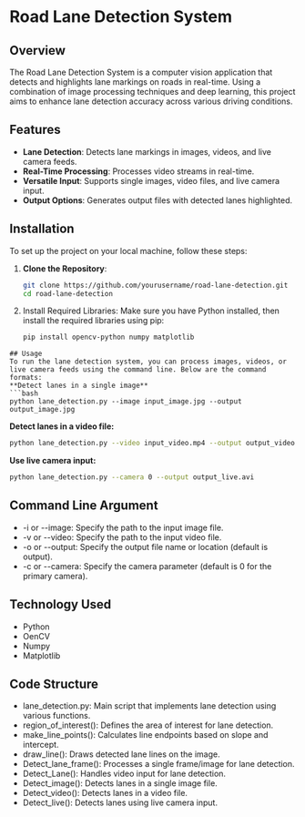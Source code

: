 # Road Lane Detection System

## Overview

The Road Lane Detection System is a computer vision application that detects and highlights lane markings on roads in real-time. Using a combination of image processing techniques and deep learning, this project aims to enhance lane detection accuracy across various driving conditions.

## Features

- **Lane Detection**: Detects lane markings in images, videos, and live camera feeds.
- **Real-Time Processing**: Processes video streams in real-time.
- **Versatile Input**: Supports single images, video files, and live camera input.
- **Output Options**: Generates output files with detected lanes highlighted.

## Installation

To set up the project on your local machine, follow these steps:

1. **Clone the Repository**:
   ```bash
   git clone https://github.com/yourusername/road-lane-detection.git
   cd road-lane-detection
   ```
2. Install Required Libraries: Make sure you have Python installed, then install the required libraries using pip:
   ```bash
   pip install opencv-python numpy matplotlib
  ```
## Usage
To run the lane detection system, you can process images, videos, or live camera feeds using the command line. Below are the command formats:
**Detect lanes in a single image**
```bash
python lane_detection.py --image input_image.jpg --output output_image.jpg
```
**Detect lanes in a video file:**
```bash
python lane_detection.py --video input_video.mp4 --output output_video.avi
```
**Use live camera input:**
```bash
python lane_detection.py --camera 0 --output output_live.avi
```

## Command Line Argument
<ul>
  <li>-i or --image: Specify the path to the input image file.</li>
  <li>-v or --video: Specify the path to the input video file.</li>
  <li>-o or --output: Specify the output file name or location (default is output).</li>
  <li>-c or --camera: Specify the camera parameter (default is 0 for the primary camera).</li>
</ul>

## Technology Used
<ul>
  <li>Python</li>
  <li>OenCV</li>
  <li>Numpy</li>
  <li>Matplotlib</li>
</ul>

## Code Structure
<ul>
  <li>lane_detection.py: Main script that implements lane detection using various functions.</li>
  <li>region_of_interest(): Defines the area of interest for lane detection.</li>
  <li>make_line_points(): Calculates line endpoints based on slope and intercept.</li>
  <li>draw_line(): Draws detected lane lines on the image.</li>
  <li>Detect_lane_frame(): Processes a single frame/image for lane detection.</li>
  <li>Detect_Lane(): Handles video input for lane detection.</li>
  <li>Detect_image(): Detects lanes in a single image file.</li>
  <li>Detect_video(): Detects lanes in a video file.</li>
  <li>Detect_live(): Detects lanes using live camera input.</li>
</ul>
